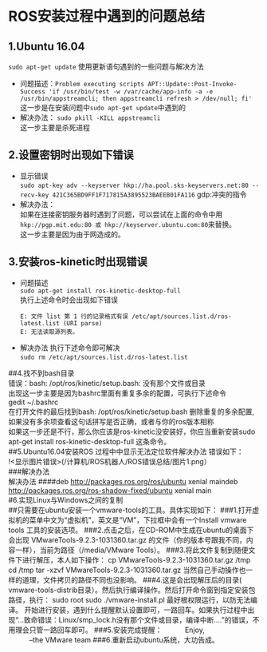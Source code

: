 # ROS安装过程中遇到的问题总结
## 1.Ubuntu 16.04
`sudo apt-get update` 使用更新语句遇到的一些问题与解决方法
+ 问题描述：`Problem executing scripts APT::Update::Post-Invoke-Success 'if /usr/bin/test -w /var/cache/app-info -a -e /usr/bin/appstreamcli; then appstreamcli refresh > /dev/null; fi'`  
这一步是在安装问题中`sudo apt-get update`中遇到的
+ 解决办法：
`sudo pkill -KILL appstreamcli`  
这一步主要是杀死进程

## 2.设置密钥时出现如下错误
+ 显示错误  
        ```
        sudo apt-key adv --keyserver hkp://ha.pool.sks-keyservers.net:80 --recv-key 421C365BD9FF1F717815A3895523BAEEB01FA116
        ```
        gdp:冲突的指令
+ 解决办法：   
如果在连接密钥服务器时遇到了问题，可以尝试在上面的命令中用`hkp://pgp.mit.edu:80 或 hkp://keyserver.ubuntu.com:80`来替换。  
这一步主要是因为由于网造成的。

## 3.安装ros-kinetic时出现错误
+ 问题描述  
  `sudo apt-get install ros-kinetic-desktop-full`  
  执行上述命令时会出现如下错误
  ```
  E: 文件 list 第 1 行的记录格式有误 /etc/apt/sources.list.d/ros-latest.list (URI parse)
  E: 无法读取源列表。
  ```
+ 解决办法
执行下述命令即可解决   
`sudo rm /etc/apt/sources.list.d/ros-latest.list`

##4.找不到bash目录   
错误：bash: /opt/ros/kinetic/setup.bash: 没有那个文件或目录   
出现这一步主要是因为bashrc里面有重复多余的配置，可执行下述命令   
gedit ~/.bashrc   
在打开文件的最后找到bash: /opt/ros/kinetic/setup.bash 删除重复的多余配置,如果没有多余项查看这句话拼写是否正确，或者与你的ros版本相称   
如果这一步还是不行，那么你应该是ros-kinetic没安装好，你应当重新安装sudo apt-get install ros-kinetic-desktop-full 这条命令。   
##5.Ubuntu16.04安装ROS 过程中中显示无法定位软件解决办法
错误如下：   
!<显示图片错误>(/计算机/ROS机器人/ROS错误总结/图片1.png）   
###解决办法   
解决办法
####deb http://packages.ros.org/ros/ubuntu xenial maindeb http://packages.ros.org/ros-shadow-fixed/ubuntu xenial main   
#6.实现Linux与Windows之间的复制   
##只需要在ubuntu安装一个vmware-tools的工具。具体实现如下： 
###1.打开虚拟机的菜单中文为“虚拟机”，英文是“VM”，下拉框中会有一个Install vmware tools 工具的安装选项。 
###2.点击之后，在CD-ROM中生成在ubuntu的桌面下会出现 VMwareTools-9.2.3-1031360.tar.gz 的文件（你的版本号跟我不同，内容一样），当前为路径（/media/VMware Tools）。 
###3.将此文件复制到随便文件下进行解压，本人如下操作：
                cp  VMwareTools-9.2.3-1031360.tar.gz   /tmp
                cd  /tmp
                tar -xzvf VMwareTools-9.2.3-1031360.tar.gz
当然自己手动操作也一样的道理，文件拷贝的路径不同也没影响。 
###4.这是会出现解压后的目录( vmware-tools-distrib目录）。然后执行编译操作。然后打开命令窗到指定安装包路径，执行：
                   sudo  root
                   sudo ./vmware-install.pl
        最好根权限运行，以防无法编译。 
开始进行安装，遇到什么提醒默认设置即可，一路回车。如果执行过程中出现“…致命错误：Linux/smp_lock.h没有那个文件或目录，编译中断….”的错误，不用理会只管一路回车即可。 
###5.安装完成提醒： 
　　　Enjoy,    
　　　–the VMware team 
###6.重新启动ubuntu系统，大功告成。 



